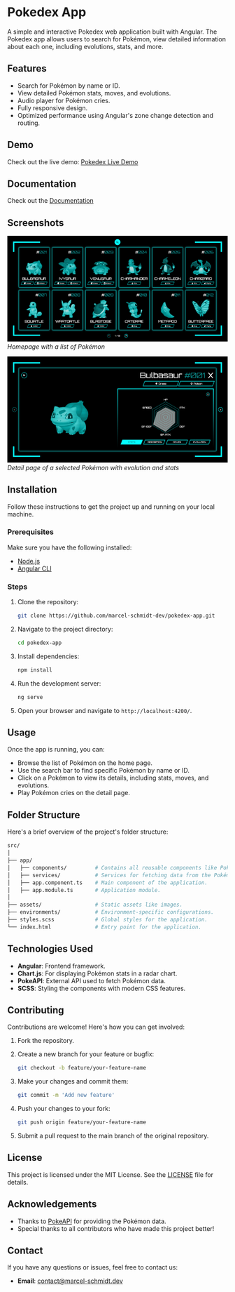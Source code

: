 # Pokedex App

A simple and interactive Pokedex web application built with Angular. The Pokedex app allows users to search for Pokémon, view detailed information about each one, including evolutions, stats, and more.

## Features

- Search for Pokémon by name or ID.
- View detailed Pokémon stats, moves, and evolutions.
- Audio player for Pokémon cries.
- Fully responsive design.
- Optimized performance using Angular's zone change detection and routing.

## Demo

Check out the live demo: [Pokedex Live Demo](https://jarvis-dex.netlify.app)

## Documentation

Check out the [Documentation](marcel-schmidt-dev.github.io/pokedex)

## Screenshots

![Pokedex Home](./screenshots/list.png)
_Homepage with a list of Pokémon_

![Pokemon Detail](./screenshots/detail.png)
_Detail page of a selected Pokémon with evolution and stats_

## Installation

Follow these instructions to get the project up and running on your local machine.

### Prerequisites

Make sure you have the following installed:

- [Node.js](https://nodejs.org/)
- [Angular CLI](https://angular.io/cli)

### Steps

1. Clone the repository:

   ```bash
   git clone https://github.com/marcel-schmidt-dev/pokedex-app.git
   ```

2. Navigate to the project directory:

   ```bash
   cd pokedex-app
   ```

3. Install dependencies:

   ```bash
   npm install
   ```

4. Run the development server:

   ```bash
   ng serve
   ```

5. Open your browser and navigate to `http://localhost:4200/`.

## Usage

Once the app is running, you can:

- Browse the list of Pokémon on the home page.
- Use the search bar to find specific Pokémon by name or ID.
- Click on a Pokémon to view its details, including stats, moves, and evolutions.
- Play Pokémon cries on the detail page.

## Folder Structure

Here's a brief overview of the project's folder structure:

```bash
src/
│
├── app/
│   ├── components/         # Contains all reusable components like PokemonList, PokemonDetail, etc.
│   ├── services/           # Services for fetching data from the Pokémon API.
│   ├── app.component.ts    # Main component of the application.
│   ├── app.module.ts       # Application module.
│
├── assets/                 # Static assets like images.
├── environments/           # Environment-specific configurations.
├── styles.scss             # Global styles for the application.
└── index.html              # Entry point for the application.
```

## Technologies Used

- **Angular**: Frontend framework.
- **Chart.js**: For displaying Pokémon stats in a radar chart.
- **PokeAPI**: External API used to fetch Pokémon data.
- **SCSS**: Styling the components with modern CSS features.

## Contributing

Contributions are welcome! Here's how you can get involved:

1. Fork the repository.

2. Create a new branch for your feature or bugfix:

   ```bash
   git checkout -b feature/your-feature-name
   ```

3. Make your changes and commit them:

   ```bash
   git commit -m 'Add new feature'
   ```

4. Push your changes to your fork:

   ```bash
   git push origin feature/your-feature-name
   ```

5. Submit a pull request to the main branch of the original repository.

## License

This project is licensed under the MIT License. See the [LICENSE](./LICENSE) file for details.

## Acknowledgements

- Thanks to [PokeAPI](https://pokeapi.co/) for providing the Pokémon data.
- Special thanks to all contributors who have made this project better!

## Contact

If you have any questions or issues, feel free to contact us:

- **Email**: contact@marcel-schmidt.dev

